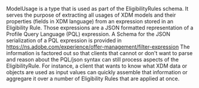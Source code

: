 ModelUsage is a type that is used as part of the EligibilityRules schema. It serves the purpose of extracting all usages of XDM models and their properties (fields in XDM language) from an expression stored in an Eligibility Rule. 
Those expressions are a JSON formatted representation of a Profile Query Language (PQL) expression. A Schema for the JSON serialization of a PQL expression is provided in https://ns.adobe.com/experience/offer-management/filter-expression 
The information is factored out so that clients that cannot or don't want to parse and reason about the PQL/json syntax can still process aspects of the EligibilityRule. For instance, a client that wants to know what XDM data or objects are used as input values can quickly assemble that information or aggregare it over a number of Eligibility Rules that are applied at once.
